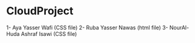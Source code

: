 
# CloudProject
1- Aya Yasser Wafi (CSS file) 2- Ruba Yasser Nawas (html file) 3- NourAl-Huda Ashraf Isawi (CSS file)